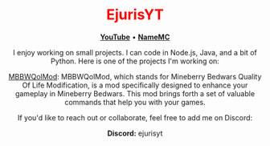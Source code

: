 <p align="center">
  <a href="https://github.com/ejurisyy">
  </a>
</p>

<h1 align="center" style="color: red;">EjurisYT</h1>

<p align="center">
  <strong><a href="https://youtube.com/EjurisYT">YouTube</a></strong> •
  <strong><a href="https://namemc.com/profile/de22f9a76f71466480e7673a4e4066e0">NameMC</a></strong>
</p>

<p align="center">I enjoy working on small projects. I can code in Node.js, Java, and a bit of Python. Here is one of the projects I'm working on:</p>

<p align="center">
  <a href="https://github.com/EjurisYY/MBBWQolMod">MBBWQolMod</a>: MBBWQolMod, which stands for Mineberry Bedwars Quality Of Life Modification, is a mod specifically designed to enhance your gameplay in Mineberry Bedwars. This mod brings forth a set of valuable commands that help you with your games.
</p>

<p align="center">If you'd like to reach out or collaborate, feel free to add me on Discord:</p>

<p align="center">
  <strong>Discord:</strong> ejurisyt
</p>
